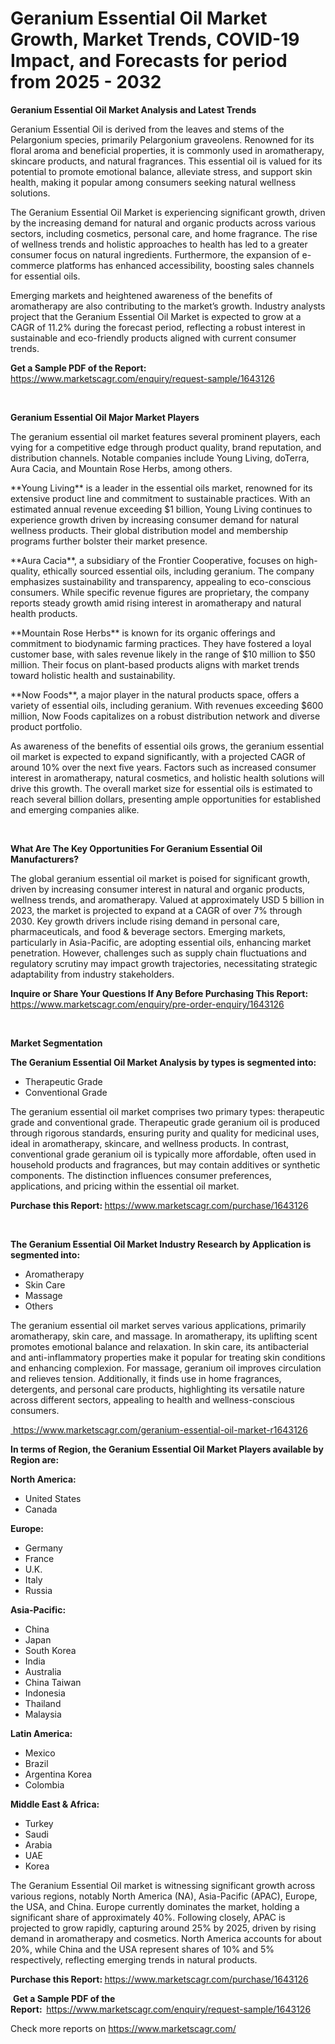 <p><h1>Geranium Essential Oil Market Growth, Market Trends, COVID-19 Impact, and Forecasts for period from 2025 - 2032</h1></p><p><strong>Geranium Essential Oil Market Analysis and Latest Trends</strong></p>
<p><p>Geranium Essential Oil is derived from the leaves and stems of the Pelargonium species, primarily Pelargonium graveolens. Renowned for its floral aroma and beneficial properties, it is commonly used in aromatherapy, skincare products, and natural fragrances. This essential oil is valued for its potential to promote emotional balance, alleviate stress, and support skin health, making it popular among consumers seeking natural wellness solutions.</p><p>The Geranium Essential Oil Market is experiencing significant growth, driven by the increasing demand for natural and organic products across various sectors, including cosmetics, personal care, and home fragrance. The rise of wellness trends and holistic approaches to health has led to a greater consumer focus on natural ingredients. Furthermore, the expansion of e-commerce platforms has enhanced accessibility, boosting sales channels for essential oils.</p><p>Emerging markets and heightened awareness of the benefits of aromatherapy are also contributing to the market’s growth. Industry analysts project that the Geranium Essential Oil Market is expected to grow at a CAGR of 11.2% during the forecast period, reflecting a robust interest in sustainable and eco-friendly products aligned with current consumer trends.</p></p>
<p><strong>Get a Sample PDF of the Report:&nbsp;</strong> <a href="https://www.marketscagr.com/enquiry/request-sample/1643126?utm_campaign=3501&utm_medium=2&utm_source=Github&utm_content=ia&utm_term=01042025&utm_id=geranium-essential-oil">https://www.marketscagr.com/enquiry/request-sample/1643126</a></p>
<p>&nbsp;</p>
<p><strong>Geranium Essential Oil Major Market Players</strong></p>
<p><p>The geranium essential oil market features several prominent players, each vying for a competitive edge through product quality, brand reputation, and distribution channels. Notable companies include Young Living, doTerra, Aura Cacia, and Mountain Rose Herbs, among others.</p><p>**Young Living** is a leader in the essential oils market, renowned for its extensive product line and commitment to sustainable practices. With an estimated annual revenue exceeding $1 billion, Young Living continues to experience growth driven by increasing consumer demand for natural wellness products. Their global distribution model and membership programs further bolster their market presence.</p><p>**Aura Cacia**, a subsidiary of the Frontier Cooperative, focuses on high-quality, ethically sourced essential oils, including geranium. The company emphasizes sustainability and transparency, appealing to eco-conscious consumers. While specific revenue figures are proprietary, the company reports steady growth amid rising interest in aromatherapy and natural health products.</p><p>**Mountain Rose Herbs** is known for its organic offerings and commitment to biodynamic farming practices. They have fostered a loyal customer base, with sales revenue likely in the range of $10 million to $50 million. Their focus on plant-based products aligns with market trends toward holistic health and sustainability.</p><p>**Now Foods**, a major player in the natural products space, offers a variety of essential oils, including geranium. With revenues exceeding $600 million, Now Foods capitalizes on a robust distribution network and diverse product portfolio.</p><p>As awareness of the benefits of essential oils grows, the geranium essential oil market is expected to expand significantly, with a projected CAGR of around 10% over the next five years. Factors such as increased consumer interest in aromatherapy, natural cosmetics, and holistic health solutions will drive this growth. The overall market size for essential oils is estimated to reach several billion dollars, presenting ample opportunities for established and emerging companies alike.</p></p>
<p>&nbsp;</p>
<p><strong>What Are The Key Opportunities For Geranium Essential Oil Manufacturers?</strong></p>
<p><p>The global geranium essential oil market is poised for significant growth, driven by increasing consumer interest in natural and organic products, wellness trends, and aromatherapy. Valued at approximately USD 5 billion in 2023, the market is projected to expand at a CAGR of over 7% through 2030. Key growth drivers include rising demand in personal care, pharmaceuticals, and food & beverage sectors. Emerging markets, particularly in Asia-Pacific, are adopting essential oils, enhancing market penetration. However, challenges such as supply chain fluctuations and regulatory scrutiny may impact growth trajectories, necessitating strategic adaptability from industry stakeholders.</p></p>
<p><strong>Inquire or Share Your Questions If Any Before Purchasing This Report:</strong> <a href="https://www.marketscagr.com/enquiry/pre-order-enquiry/1643126?utm_campaign=3501&utm_medium=2&utm_source=Github&utm_content=ia&utm_term=01042025&utm_id=geranium-essential-oil">https://www.marketscagr.com/enquiry/pre-order-enquiry/1643126</a></p>
<p>&nbsp;</p>
<p><strong>Market Segmentation</strong></p>
<p><strong>The Geranium Essential Oil Market Analysis by types is segmented into:</strong></p>
<p><ul><li>Therapeutic Grade</li><li>Conventional Grade</li></ul></p>
<p><p>The geranium essential oil market comprises two primary types: therapeutic grade and conventional grade. Therapeutic grade geranium oil is produced through rigorous standards, ensuring purity and quality for medicinal uses, ideal in aromatherapy, skincare, and wellness products. In contrast, conventional grade geranium oil is typically more affordable, often used in household products and fragrances, but may contain additives or synthetic components. The distinction influences consumer preferences, applications, and pricing within the essential oil market.</p></p>
<p><strong>Purchase this Report:&nbsp;</strong><a href="https://www.marketscagr.com/purchase/1643126?utm_campaign=3501&utm_medium=2&utm_source=Github&utm_content=ia&utm_term=01042025&utm_id=geranium-essential-oil">https://www.marketscagr.com/purchase/1643126</a></p>
<p>&nbsp;</p>
<p><strong>The Geranium Essential Oil Market Industry Research by Application is segmented into:</strong></p>
<p><ul><li>Aromatherapy</li><li>Skin Care</li><li>Massage</li><li>Others</li></ul></p>
<p><p>The geranium essential oil market serves various applications, primarily aromatherapy, skin care, and massage. In aromatherapy, its uplifting scent promotes emotional balance and relaxation. In skin care, its antibacterial and anti-inflammatory properties make it popular for treating skin conditions and enhancing complexion. For massage, geranium oil improves circulation and relieves tension. Additionally, it finds use in home fragrances, detergents, and personal care products, highlighting its versatile nature across different sectors, appealing to health and wellness-conscious consumers.</p></p>
<p><a href="https://www.marketscagr.com/geranium-essential-oil-market-r1643126?utm_campaign=3501&utm_medium=2&utm_source=Github&utm_content=ia&utm_term=01042025&utm_id=geranium-essential-oil">&nbsp;https://www.marketscagr.com/geranium-essential-oil-market-r1643126</a></p>
<p><strong>In terms of Region, the Geranium Essential Oil Market Players available by Region are:</strong></p>
<p>
    <p> <strong> North America: </strong>
        <ul>
            <li>United States</li>
            <li>Canada</li>
        </ul>
        </p> 
    <p> <strong> Europe: </strong>
        <ul>
            <li>Germany</li>
            <li>France</li>
            <li>U.K.</li>
            <li>Italy</li>
            <li>Russia</li>
        </ul>
        </p> 
    <p> <strong> Asia-Pacific: </strong>
        <ul>
            <li>China</li>
            <li>Japan</li>
            <li>South Korea</li>
            <li>India</li>
            <li>Australia</li>
            <li>China Taiwan</li>
            <li>Indonesia</li>
            <li>Thailand</li>
            <li>Malaysia</li>
        </ul>
        </p> 
    <p> <strong> Latin America: </strong>
        <ul>
            <li>Mexico</li>
            <li>Brazil</li>
            <li>Argentina Korea</li>
            <li>Colombia</li>
        </ul>
        </p> 
    <p> <strong> Middle East & Africa: </strong>
        <ul>
            <li>Turkey</li>
            <li>Saudi</li>
            <li>Arabia</li>
            <li>UAE</li>
            <li>Korea</li>
        </ul>
    </p>
    </p>
<p><p>The Geranium Essential Oil market is witnessing significant growth across various regions, notably North America (NA), Asia-Pacific (APAC), Europe, the USA, and China. Europe currently dominates the market, holding a significant share of approximately 40%. Following closely, APAC is projected to grow rapidly, capturing around 25% by 2025, driven by rising demand in aromatherapy and cosmetics. North America accounts for about 20%, while China and the USA represent shares of 10% and 5% respectively, reflecting emerging trends in natural products.</p></p>
<p><strong>Purchase this Report: </strong><a href="https://www.marketscagr.com/purchase/1643126?utm_campaign=3501&utm_medium=2&utm_source=Github&utm_content=ia&utm_term=01042025&utm_id=geranium-essential-oil">https://www.marketscagr.com/purchase/1643126</a></p>
<p>&nbsp;<strong>Get a Sample PDF of the Report:&nbsp;&nbsp;</strong><a href="https://www.marketscagr.com/enquiry/request-sample/1643126?utm_campaign=3501&utm_medium=2&utm_source=Github&utm_content=ia&utm_term=01042025&utm_id=geranium-essential-oil">https://www.marketscagr.com/enquiry/request-sample/1643126</a></p>
<p><strong></strong></p>
<p>Check more reports on <a href="https://www.marketscagr.com/?utm_campaign=3501&utm_medium=2&utm_source=Github&utm_content=ia&utm_term=01042025&utm_id=geranium-essential-oil">https://www.marketscagr.com/</a></p>